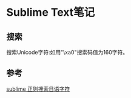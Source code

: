 # Sublime Text笔记

## 搜索

搜索Unicode字符:如用"\xa0"搜索码值为160字符。

## 参考

[sublime 正则搜索日语字符](https://blog.csdn.net/weixin_30493401/article/details/99946820)

